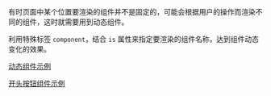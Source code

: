 
有时页面中某个位置要渲染的组件并不是固定的，可能会根据用户的操作而渲染不同的组件，这时就需要用到动态组件。

利用特殊标签 `component`，结合 `is` 属性来指定要渲染的组件名称，达到组件动态变化的效果。

[动态组件示例](t/04_dynamic.html)

[开头按钮组件示例](t/04_switch.html)
